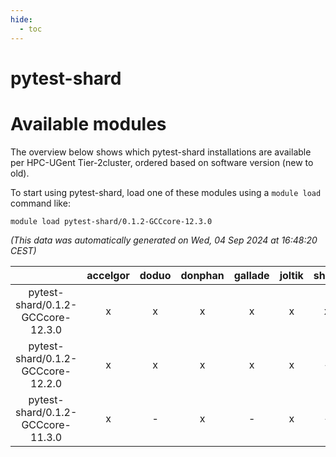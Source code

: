 ```yaml
---
hide:
  - toc
---
```


pytest-shard
============

# Available modules


The overview below shows which pytest-shard installations are available per HPC-UGent Tier-2cluster, ordered based on software version (new to old).

To start using pytest-shard, load one of these modules using a `module load` command like:

```shell
module load pytest-shard/0.1.2-GCCcore-12.3.0
```

*(This data was automatically generated on Wed, 04 Sep 2024 at 16:48:20 CEST)*  

| |accelgor|doduo|donphan|gallade|joltik|shinx|skitty|
| :---: | :---: | :---: | :---: | :---: | :---: | :---: | :---: |
|pytest-shard/0.1.2-GCCcore-12.3.0|x|x|x|x|x|x|x|
|pytest-shard/0.1.2-GCCcore-12.2.0|x|x|x|x|x|-|x|
|pytest-shard/0.1.2-GCCcore-11.3.0|x|-|x|-|x|-|-|
